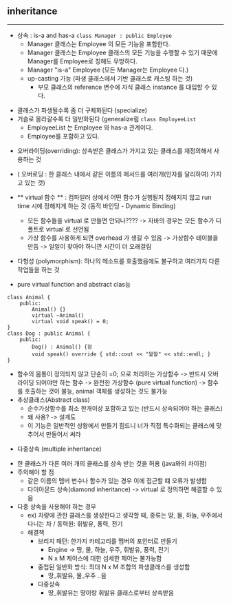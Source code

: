 ## inheritance
---
* 상속 : is-a and has-a
``` class Manager : public Employee ```
    - Manager 클래스는 Employee 의 모든 기능을 포함한다.
    - Manager 클래스는 Employee 클래스의 모든 기능을 수행할 수 있기 때문에 Manager를 Employee로 칭해도 무방하다.
    - Manager "is-a" Employee (모든 Manager는 Employee 다.)
    - up-casting 가능 (파생 클래스에서 기반 클래스로 캐스팅 하는 것)
        - 부모 클래스의 reference 변수에 자식 클래스 instance 를 대입할 수 있다.  
- 클래스가 파생될수록 좀 더 구체화된다 (specialize)
- 거슬로 올라갈수록 더 일반화된다 (generalize림
``` class EmployeeList ```
    - EmployeeList 는 Employee 와 has-a 관계이다. 
    - Employee를 포함하고 있다.

* 오버라이딩(overriding): 상속받은 클래스가 가지고 있는 클래스를 재정의해서 사용하는 것
- ( 오버로딩 : 한 클래스 내에서 같은 이름의 메서드를 여러개(인자를 달리하여) 가지고 있는 것)

* ** virtual 함수 ** : 컴파일러 상에서 어떤 함수가 실행될지 정해지지 않고 run time 시에 정해지게 하는 것 (동적 바인딩 - Dynamic Binding)
    - 모든 함수들을 virtual 로 만들면 안되나???? -> 자바의 경우는 모든 함수가 디폴트로 virtual 로 선언됨
    - 가상 함수를 사용하게 되면 overhead 가 생길 수 있음
    -> 가상함수 테이블을 만듬 -> 일일이 찾아야 하니깐 시간이 더 오래걸림
* 다형성 (polymorphism): 하나의 메소드를 호출했음에도 불구하고 여러가지 다른 작업들을 하는 것

* pure virtual function and abstract clas능
```
class Animal {
    public:
        Animal() {}
        virtual ~Animal()
        virtual void speak() = 0;
}
class Dog : public Animal {
    public:
        Dog() : Animal() {점
        void speak() override { std::cout << "왈왈" << std::endl; }
}
```
- 함수의 몸통이 정의되지 않고 단순히 =0; 으로 처리하는 가상함수
    -> 반드시 오버라이딩 되어야만 하는 함수
    -> 완전한 가상함수 (pure virtual function)
    -> 함수를 호출하는 것이 불능, animal 객체를 생성하는 것도 불가능
- 추상클래스(Abstract class)
    - 순수가상함수를 최소 한개이상 포함하고 있는 (반드시 상속되어야 하는 클래스)
    - 왜 사용? -> 설계도
    - 이 기능은 일반적인 상왕에서 만들기 힘드니 너가 직접 특수화되는 클래스에 맞추어서 만들어서 써라

* 다중상속 (multiple inheritance)
- 한 클래스가 다른 여러 개의 클래스를 상속 받는 것을 허용 (java와의 차이점)
- 주의해야 할 점
    - 같은 이름의 멤버 변수나 함수가 있는 경우 이에 접근할 떄 오류가 발생함
    - 다이아몬드 상속(diamond inheritance) -> virtual 로 정의하면 해결할 수 있음
- 다중 상속을 사용해야 하는 경우
    - ex) 차량에 관한 클래스를 생성한다고 생각할 때, 종류는 땅, 물, 하늘, 우주에서 다니는 차 / 동력원: 휘발유, 풍력, 전기
     - 해결책
        - 브리지 패턴: 한가지 카테고리를 멤버의 포인터로 만들기
            - Engine -> 땅, 물, 하늘, 우주, 휘발유, 풍력, 전기
            - N x M 케이스에 대한 섬세한 제어는 불가능함
        - 중첩된 일반화 방식: 최대 N x M  조합의 파생클래스를 생성함
            - 땅_휘발유, 물_우주 ..음
        - 다중상속
            - 땅_휘발유는 땅이랑 휘발유 클래스로부터 상속받음